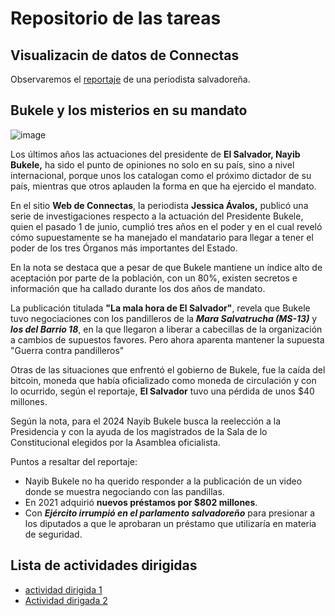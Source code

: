 # Repositorio de las tareas

## Visualizacin de datos de  Connectas

Observaremos el [reportaje](https://www.connectas.org/mala-hora-el-salvador/) de una periodista salvadoreña.

## Bukele y los misterios en su mandato ###

![image](https://user-images.githubusercontent.com/107199753/173470590-f1b55dde-8ff0-425b-9b28-edf6c58f5e5b.png)


Los últimos años las actuaciones del presidente de __El Salvador, Nayib Bukele,__ ha sido el punto de opiniones no solo en su país, sino a nivel internacional, porque unos los catalogan como el próximo dictador de su país, mientras que otros aplauden la forma en que ha ejercido el mandato.

En el sitio __Web de Connectas__, la periodista __Jessica Ávalos,__ publicó una serie de investigaciones respecto a la actuación del Presidente Bukele, quien el pasado 1 de junio, cumplió tres años en el poder y en el cual reveló cómo supuestamente se ha manejado el mandatario para llegar a tener el poder de los tres Órganos más importantes del Estado.

En la nota se destaca que a pesar de que Bukele mantiene un índice alto de aceptación por parte de la población, con un 80%, existen secretos e información que ha callado durante los dos años de mandato.

La publicación titulada __"La mala hora de El Salvador"__, revela que Bukele tuvo negociaciones con los pandilleros de la ***Mara Salvatrucha (MS-13)*** y ***los del Barrio 18***, en la que llegaron a liberar a cabecillas de la organización a cambios de supuestos favores. Pero ahora aparenta mantener la supuesta "Guerra contra pandilleros"

Otras de las situaciones que enfrentó el gobierno de Bukele, fue la caída del bitcoin, moneda que había oficializado como moneda de circulación y con lo ocurrido, según el reportaje, __El Salvador__ tuvo una pérdida de unos $40 millones.

Según la nota, para el 2024 Nayib Bukele busca la reelección a la Presidencia y con la ayuda de los magistrados de la Sala de lo Constitucional elegidos por la Asamblea oficialista.

Puntos a resaltar del reportaje:
- Nayib Bukele no ha querido responder a la publicación de un video donde se muestra negociando con las pandillas.
- En 2021 adquirió __nuevos préstamos por $802 millones__.
- Con ***Ejército irrumpió en el parlamento salvadoreño*** para presionar a los diputados a que le aprobaran un préstamo que utilizaría en materia de seguridad.

##  Lista de actividades dirigidas ##
- [actividad dirigida 1](ad1.md)
-  [Actividad dirigada 2](ad2.md)
